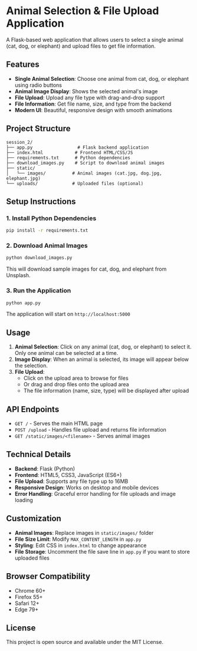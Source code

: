 # Animal Selection & File Upload Application

A Flask-based web application that allows users to select a single animal (cat, dog, or elephant) and upload files to get file information.

## Features

- **Single Animal Selection**: Choose one animal from cat, dog, or elephant using radio buttons
- **Animal Image Display**: Shows the selected animal's image
- **File Upload**: Upload any file type with drag-and-drop support
- **File Information**: Get file name, size, and type from the backend
- **Modern UI**: Beautiful, responsive design with smooth animations

## Project Structure

```
session_2/
├── app.py                 # Flask backend application
├── index.html            # Frontend HTML/CSS/JS
├── requirements.txt      # Python dependencies
├── download_images.py    # Script to download animal images
├── static/
│   └── images/          # Animal images (cat.jpg, dog.jpg, elephant.jpg)
└── uploads/             # Uploaded files (optional)
```

## Setup Instructions

### 1. Install Python Dependencies

```bash
pip install -r requirements.txt
```

### 2. Download Animal Images

```bash
python download_images.py
```

This will download sample images for cat, dog, and elephant from Unsplash.

### 3. Run the Application

```bash
python app.py
```

The application will start on `http://localhost:5000`

## Usage

1. **Animal Selection**: Click on any animal (cat, dog, or elephant) to select it. Only one animal can be selected at a time.
2. **Image Display**: When an animal is selected, its image will appear below the selection.
3. **File Upload**: 
   - Click on the upload area to browse for files
   - Or drag and drop files onto the upload area
   - The file information (name, size, type) will be displayed after upload

## API Endpoints

- `GET /` - Serves the main HTML page
- `POST /upload` - Handles file upload and returns file information
- `GET /static/images/<filename>` - Serves animal images

## Technical Details

- **Backend**: Flask (Python)
- **Frontend**: HTML5, CSS3, JavaScript (ES6+)
- **File Upload**: Supports any file type up to 16MB
- **Responsive Design**: Works on desktop and mobile devices
- **Error Handling**: Graceful error handling for file uploads and image loading

## Customization

- **Animal Images**: Replace images in `static/images/` folder
- **File Size Limit**: Modify `MAX_CONTENT_LENGTH` in `app.py`
- **Styling**: Edit CSS in `index.html` to change appearance
- **File Storage**: Uncomment the file save line in `app.py` if you want to store uploaded files

## Browser Compatibility

- Chrome 60+
- Firefox 55+
- Safari 12+
- Edge 79+

## License

This project is open source and available under the MIT License.
